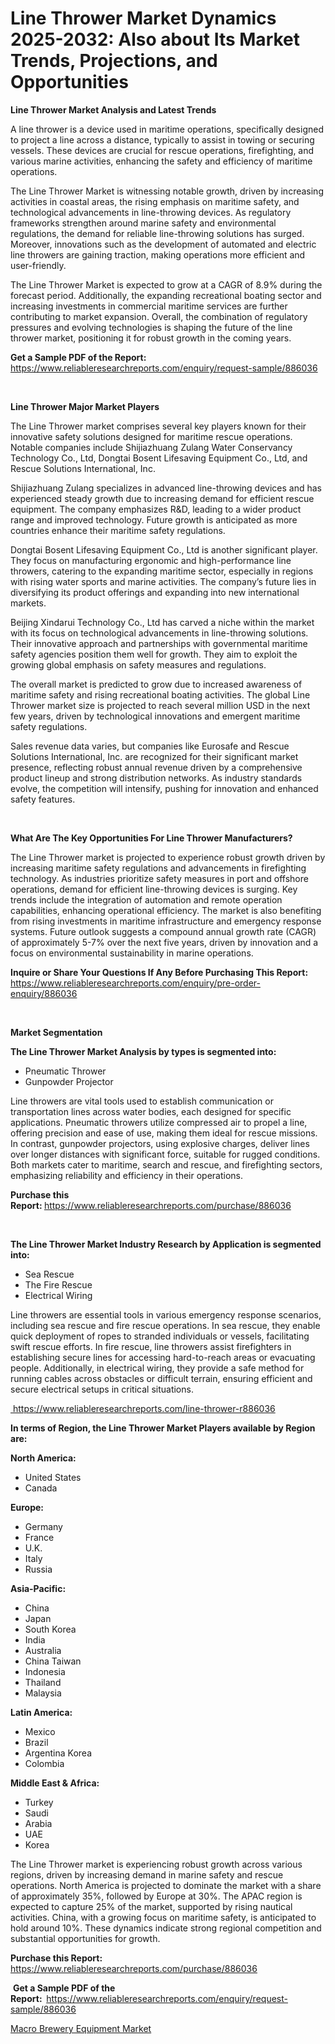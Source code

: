 <p><h1>Line Thrower Market Dynamics 2025-2032: Also about Its Market Trends, Projections, and Opportunities</h1></p><p><strong>Line Thrower Market Analysis and Latest Trends</strong></p>
<p><p>A line thrower is a device used in maritime operations, specifically designed to project a line across a distance, typically to assist in towing or securing vessels. These devices are crucial for rescue operations, firefighting, and various marine activities, enhancing the safety and efficiency of maritime operations.</p><p>The Line Thrower Market is witnessing notable growth, driven by increasing activities in coastal areas, the rising emphasis on maritime safety, and technological advancements in line-throwing devices. As regulatory frameworks strengthen around marine safety and environmental regulations, the demand for reliable line-throwing solutions has surged. Moreover, innovations such as the development of automated and electric line throwers are gaining traction, making operations more efficient and user-friendly.</p><p>The Line Thrower Market is expected to grow at a CAGR of 8.9% during the forecast period. Additionally, the expanding recreational boating sector and increasing investments in commercial maritime services are further contributing to market expansion. Overall, the combination of regulatory pressures and evolving technologies is shaping the future of the line thrower market, positioning it for robust growth in the coming years.</p></p>
<p><strong>Get a Sample PDF of the Report:&nbsp;</strong> <a href="https://www.reliableresearchreports.com/enquiry/request-sample/886036?utm_campaign=2333&utm_medium=2&utm_source=Github&utm_content=ia&utm_term=17022025&utm_id=line-thrower">https://www.reliableresearchreports.com/enquiry/request-sample/886036</a></p>
<p>&nbsp;</p>
<p><strong>Line Thrower Major Market Players</strong></p>
<p><p>The Line Thrower market comprises several key players known for their innovative safety solutions designed for maritime rescue operations. Notable companies include Shijiazhuang Zulang Water Conservancy Technology Co., Ltd, Dongtai Bosent Lifesaving Equipment Co., Ltd, and Rescue Solutions International, Inc.</p><p>Shijiazhuang Zulang specializes in advanced line-throwing devices and has experienced steady growth due to increasing demand for efficient rescue equipment. The company emphasizes R&D, leading to a wider product range and improved technology. Future growth is anticipated as more countries enhance their maritime safety regulations.</p><p>Dongtai Bosent Lifesaving Equipment Co., Ltd is another significant player. They focus on manufacturing ergonomic and high-performance line throwers, catering to the expanding maritime sector, especially in regions with rising water sports and marine activities. The company’s future lies in diversifying its product offerings and expanding into new international markets.</p><p>Beijing Xindarui Technology Co., Ltd has carved a niche within the market with its focus on technological advancements in line-throwing solutions. Their innovative approach and partnerships with governmental maritime safety agencies position them well for growth. They aim to exploit the growing global emphasis on safety measures and regulations.</p><p>The overall market is predicted to grow due to increased awareness of maritime safety and rising recreational boating activities. The global Line Thrower market size is projected to reach several million USD in the next few years, driven by technological innovations and emergent maritime safety regulations.</p><p>Sales revenue data varies, but companies like Eurosafe and Rescue Solutions International, Inc. are recognized for their significant market presence, reflecting robust annual revenue driven by a comprehensive product lineup and strong distribution networks. As industry standards evolve, the competition will intensify, pushing for innovation and enhanced safety features.</p></p>
<p>&nbsp;</p>
<p><strong>What Are The Key Opportunities For Line Thrower Manufacturers?</strong></p>
<p><p>The Line Thrower market is projected to experience robust growth driven by increasing maritime safety regulations and advancements in firefighting technology. As industries prioritize safety measures in port and offshore operations, demand for efficient line-throwing devices is surging. Key trends include the integration of automation and remote operation capabilities, enhancing operational efficiency. The market is also benefiting from rising investments in maritime infrastructure and emergency response systems. Future outlook suggests a compound annual growth rate (CAGR) of approximately 5-7% over the next five years, driven by innovation and a focus on environmental sustainability in marine operations.</p></p>
<p><strong>Inquire or Share Your Questions If Any Before Purchasing This Report:</strong> <a href="https://www.reliableresearchreports.com/enquiry/pre-order-enquiry/886036?utm_campaign=2333&utm_medium=2&utm_source=Github&utm_content=ia&utm_term=17022025&utm_id=line-thrower">https://www.reliableresearchreports.com/enquiry/pre-order-enquiry/886036</a></p>
<p>&nbsp;</p>
<p><strong>Market Segmentation</strong></p>
<p><strong>The Line Thrower Market Analysis by types is segmented into:</strong></p>
<p><ul><li>Pneumatic Thrower</li><li>Gunpowder Projector</li></ul></p>
<p><p>Line throwers are vital tools used to establish communication or transportation lines across water bodies, each designed for specific applications. Pneumatic throwers utilize compressed air to propel a line, offering precision and ease of use, making them ideal for rescue missions. In contrast, gunpowder projectors, using explosive charges, deliver lines over longer distances with significant force, suitable for rugged conditions. Both markets cater to maritime, search and rescue, and firefighting sectors, emphasizing reliability and efficiency in their operations.</p></p>
<p><strong>Purchase this Report:&nbsp;</strong><a href="https://www.reliableresearchreports.com/purchase/886036?utm_campaign=2333&utm_medium=2&utm_source=Github&utm_content=ia&utm_term=17022025&utm_id=line-thrower">https://www.reliableresearchreports.com/purchase/886036</a></p>
<p>&nbsp;</p>
<p><strong>The Line Thrower Market Industry Research by Application is segmented into:</strong></p>
<p><ul><li>Sea Rescue</li><li>The Fire Rescue</li><li>Electrical Wiring</li></ul></p>
<p><p>Line throwers are essential tools in various emergency response scenarios, including sea rescue and fire rescue operations. In sea rescue, they enable quick deployment of ropes to stranded individuals or vessels, facilitating swift rescue efforts. In fire rescue, line throwers assist firefighters in establishing secure lines for accessing hard-to-reach areas or evacuating people. Additionally, in electrical wiring, they provide a safe method for running cables across obstacles or difficult terrain, ensuring efficient and secure electrical setups in critical situations.</p></p>
<p><a href="https://www.reliableresearchreports.com/line-thrower-r886036?utm_campaign=2333&utm_medium=2&utm_source=Github&utm_content=ia&utm_term=17022025&utm_id=line-thrower">&nbsp;https://www.reliableresearchreports.com/line-thrower-r886036</a></p>
<p><strong>In terms of Region, the Line Thrower Market Players available by Region are:</strong></p>
<p>
    <p> <strong> North America: </strong>
        <ul>
            <li>United States</li>
            <li>Canada</li>
        </ul>
        </p> 
    <p> <strong> Europe: </strong>
        <ul>
            <li>Germany</li>
            <li>France</li>
            <li>U.K.</li>
            <li>Italy</li>
            <li>Russia</li>
        </ul>
        </p> 
    <p> <strong> Asia-Pacific: </strong>
        <ul>
            <li>China</li>
            <li>Japan</li>
            <li>South Korea</li>
            <li>India</li>
            <li>Australia</li>
            <li>China Taiwan</li>
            <li>Indonesia</li>
            <li>Thailand</li>
            <li>Malaysia</li>
        </ul>
        </p> 
    <p> <strong> Latin America: </strong>
        <ul>
            <li>Mexico</li>
            <li>Brazil</li>
            <li>Argentina Korea</li>
            <li>Colombia</li>
        </ul>
        </p> 
    <p> <strong> Middle East & Africa: </strong>
        <ul>
            <li>Turkey</li>
            <li>Saudi</li>
            <li>Arabia</li>
            <li>UAE</li>
            <li>Korea</li>
        </ul>
    </p>
    </p>
<p><p>The Line Thrower market is experiencing robust growth across various regions, driven by increasing demand in marine safety and rescue operations. North America is projected to dominate the market with a share of approximately 35%, followed by Europe at 30%. The APAC region is expected to capture 25% of the market, supported by rising nautical activities. China, with a growing focus on maritime safety, is anticipated to hold around 10%. These dynamics indicate strong regional competition and substantial opportunities for growth.</p></p>
<p><strong>Purchase this Report: </strong><a href="https://www.reliableresearchreports.com/purchase/886036?utm_campaign=2333&utm_medium=2&utm_source=Github&utm_content=ia&utm_term=17022025&utm_id=line-thrower">https://www.reliableresearchreports.com/purchase/886036</a></p>
<p>&nbsp;<strong>Get a Sample PDF of the Report:&nbsp;&nbsp;</strong><a href="https://www.reliableresearchreports.com/enquiry/request-sample/886036?utm_campaign=2333&utm_medium=2&utm_source=Github&utm_content=ia&utm_term=17022025&utm_id=line-thrower">https://www.reliableresearchreports.com/enquiry/request-sample/886036</a></p>
<p><strong></strong></p>
<p><p><a href="https://github.com/princessbartram3/Market-Research-Report-List-1/blob/main/macro-brewery-equipment-market.md?utm_campaign=2333&utm_medium=2&utm_source=Github&utm_content=ia&utm_term=17022025&utm_id=line-thrower">Macro Brewery Equipment Market</a></p></p>